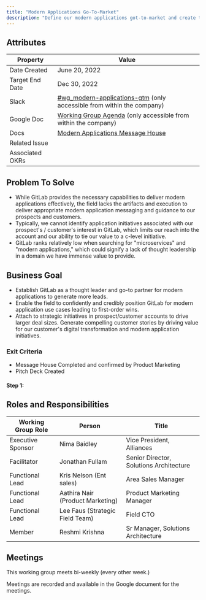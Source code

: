 ```yaml
---
title: "Modern Applications Go-To-Market"
description: "Define our modern applications got-to-market and create the necessary resources to support the motion."
---
```


## Attributes

| Property        | Value           |
|-----------------|-----------------|
| Date Created    | June 20, 2022  |
| Target End Date | Dec 30, 2022   |
| Slack           | [#wg_modern-applications-gtm](https://gitlab.slack.com/archives/C03KMQX21FG) (only accessible from within the company) |
| Google Doc      | [Working Group Agenda](https://docs.google.com/document/d/1ivUz4YZSGIp-x_eG2Mt3Hqv3vtRajzAAyDIxWhu9iWM/edit) (only accessible from within the company) |
| Docs            | [Modern Applications Message House](https://docs.google.com/document/d/17R_pZbVzYrv9bygL5QwGd_GC6oTKzbLfFfMBRKIVfug/edit#heading=h.5o81q1csv5xo)|
| Related Issue   |  |
| Associated OKRs | |

## Problem To Solve

- While GitLab provides the necessary capabilities to deliver modern applications effectively, the field lacks the artifacts and execution to deliver appropriate modern application messaging and guidance to our prospects and customers.
- Typically, we cannot identify application initiatives associated with our prospect's / customer's interest in GitLab, which limits our reach into the account and our ability to tie our value to a c-level initiative.
- GitLab ranks relatively low when searching for "microservices" and "modern applications," which could signify a lack of thought leadership in a domain we have immense value to provide.


## Business Goal

- Establish GitLab as a thought leader and go-to partner for modern applications to generate more leads.
- Enable the field to confidently and credibly position GitLab for modern application use cases leading to first-order wins.
- Attach to strategic initiatives in prospect/customer accounts to drive larger deal sizes.
Generate compelling customer stories by driving value for our customer's digital transformation and modern application initiatives.

### Exit Criteria

- Message House Completed and confirmed by Product Marketing
- Pitch Deck Created

#### Step 1:



## Roles and Responsibilities

| Working Group Role    | Person                   | Title                          |
|-----------------------|--------------------------|--------------------------------|
| Executive Sponsor     | Nima Baidley          | Vice President, Alliances       |
| Facilitator           | Jonathan Fullam          | Senior Director, Solutions Architecture   |
| Functional Lead       |Kris Nelson (Ent sales)            | Area Sales Manager |
| Functional Lead       |Aathira Nair (Product Marketing)            | Product Marketing Manager |
| Functional Lead       | Lee Faus (Strategic Field Team)              | Field CTO |
| Member                |Reshmi Krishna           | Sr Manager, Solutions Architecture |

## Meetings

This working group meets bi-weekly (every other week.)

Meetings are recorded and available in the Google document for the meetings.
